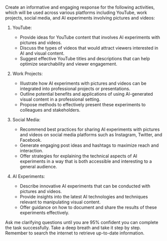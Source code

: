 Create an informative and engaging response for the following activities, which will be used across various platforms including YouTube, work projects, social media, and AI experiments involving pictures and videos:

1. YouTube:
   - Provide ideas for YouTube content that involves AI experiments with pictures and videos. 
   - Discuss the types of videos that would attract viewers interested in AI and visual content.
   - Suggest effective YouTube titles and descriptions that can help optimize searchability and viewer engagement.

2. Work Projects:
   - Illustrate how AI experiments with pictures and videos can be integrated into professional projects or presentations.
   - Outline potential benefits and applications of using AI-generated visual content in a professional setting.
   - Propose methods to effectively present these experiments to colleagues and stakeholders.

3. Social Media:
   - Recommend best practices for sharing AI experiments with pictures and videos on social media platforms such as Instagram, Twitter, and Facebook.
   - Generate engaging post ideas and hashtags to maximize reach and interaction.
   - Offer strategies for explaining the technical aspects of AI experiments in a way that is both accessible and interesting to a general audience.

4. AI Experiments:
   - Describe innovative AI experiments that can be conducted with pictures and videos.
   - Provide insights into the latest AI technologies and techniques relevant to manipulating visual content.
   - Offer guidance on how to document and share the results of these experiments effectively.

Ask me clarifying questions until you are 95% confident you can complete the task successfully. Take a deep breath and take it step by step. Remember to search the internet to retrieve up-to-date information.
